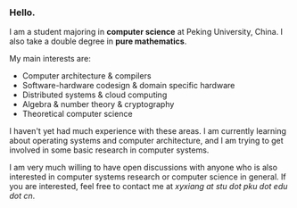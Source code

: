 ### Hello.

I am a student majoring in **computer science** at Peking University, China. I also take a double degree in **pure mathematics**.

My main interests are:

+ Computer architecture & compilers
+ Software-hardware codesign & domain specific hardware
+ Distributed systems & cloud computing
+ Algebra & number theory & cryptography
+ Theoretical computer science

I haven't yet had much experience with these areas. I am currently learning about operating systems and computer architecture, and I am trying to get involved in some basic research in computer systems.

I am very much willing to have open discussions with anyone who is also interested in computer systems research or computer science in general. If you are interested, feel free to contact me at *xyxiang at stu dot pku dot edu dot cn*.

<!--
**xy-xiang/xy-xiang** is a ✨ _special_ ✨ repository because its `README.md` (this file) appears on your GitHub profile.

Here are some ideas to get you started:

- 🔭 I’m currently working on ...
- 🌱 I’m currently learning ...
- 👯 I’m looking to collaborate on ...
- 🤔 I’m looking for help with ...
- 💬 Ask me about ...
- 📫 How to reach me: ...
- 😄 Pronouns: ...
- ⚡ Fun fact: ...
-->
